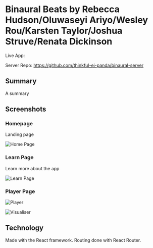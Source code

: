 # Binaural Beats by Rebecca Hudson/Oluwaseyi Ariyo/Wesley Rou/Karsten Taylor/Joshua Struve/Renata Dickinson

Live App:

Server Repo: https://github.com/thinkful-ei-panda/binaural-server

## Summary

A summary

## Screenshots

### Homepage

Landing page

![Home Page](./screenshots/homepage.PNG "Home Page")

### Learn Page

Learn more about the app

![Learn Page](./screenshots/learnpage.PNG "Learn Page")

### Player Page

![Player](./screenshots/player.PNG "Player")

![Visualiser](./screenshots/visualiser.PNG "Visualiser")

## Technology

Made with the React framework. Routing done with React Router.
